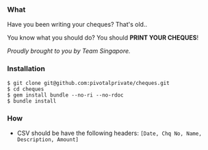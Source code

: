 ### What

Have you been writing your cheques? That's old.. 

You know what you should do? You should **PRINT YOUR CHEQUES**!

*Proudly brought to you by Team Singapore.*

### Installation

    $ git clone git@github.com:pivotalprivate/cheques.git
    $ cd cheques
    $ gem install bundle --no-ri --no-rdoc
    $ bundle install

### How

- CSV should be have the following headers: ``[Date, Chq No, Name, Description, Amount]``
